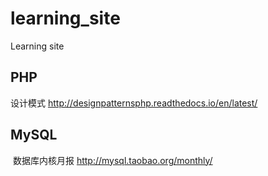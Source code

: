 # learning_site
Learning site
## PHP
  设计模式 http://designpatternsphp.readthedocs.io/en/latest/
  
## MySQL
  数据库内核月报 http://mysql.taobao.org/monthly/
